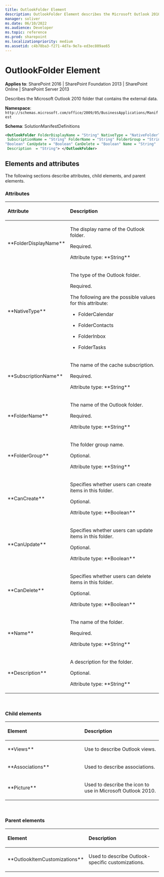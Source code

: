 ```yaml
---
title: OutlookFolder Element
description: OutlookFolder Element describes the Microsoft Outlook 2010 folder that contains the external data.
manager: soliver
ms.date: 06/10/2022
ms.audience: Developer
ms.topic: reference
ms.prod: sharepoint
ms.localizationpriority: medium
ms.assetid: c4b78ba3-f271-4d7a-9e7a-ed3ec809ae65
---
```


# OutlookFolder Element

**Applies to**: SharePoint 2016 | SharePoint Foundation 2013 | SharePoint Online | SharePoint Server 2013

Describes the Microsoft Outlook 2010 folder that contains the external data.

**Namespace**: `http://schemas.microsoft.com/office/2009/05/BusinessApplications/Manifest`

**Schema**: SolutionManifestDefinitions

```XML
<OutlookFolder FolderDisplayName = "String" NativeType = "NativeFolderType"
 SubscriptionName = "String" FolderName = "String" FolderGroup = "String" CanCreate = 
"Boolean" CanUpdate = "Boolean" CanDelete = "Boolean" Name = "String"
 Description  = "String"> </OutlookFolder>
```

## Elements and attributes

The following sections describe attributes, child elements, and parent elements.

### Attributes

<table>
<colgroup>
<col width="20%" />
<col width="80%" />
</colgroup>
<thead>
<tr class="header">
<th align="left"><p>Attribute</p></th>
<th align="left"><p>Description</p></th>
</tr>
</thead>
<tbody>
<tr class="odd">
<td align="left"><p>**FolderDisplayName**</p></td>
<td align="left"><p>The display name of the Outlook folder.</p>
<p>Required.</p>
<p>Attribute type: **String**</p></td>
</tr>
<tr class="even">
<td align="left"><p>**NativeType**</p></td>
<td align="left"><p>The type of the Outlook folder.</p>
<p>Required.</p>
<p>The following are the possible values for this attribute:</p>
<ul>
<li><p>FolderCalendar</p></li>
<li><p>FolderContacts</p></li>
<li><p>FolderInbox</p></li>
<li><p>FolderTasks</p></li>
</ul></td>
</tr>
<tr class="odd">
<td align="left"><p>**SubscriptionName**</p></td>
<td align="left"><p>The name of the cache subscription.</p>
<p>Required.</p>
<p>Attribute type: **String**</p></td>
</tr>
<tr class="even">
<td align="left"><p>**FolderName**</p></td>
<td align="left"><p>The name of the Outlook folder.</p>
<p>Required.</p>
<p>Attribute type: **String**</p></td>
</tr>
<tr class="odd">
<td align="left"><p>**FolderGroup**</p></td>
<td align="left"><p>The folder group name.</p>
<p>Optional.</p>
<p>Attribute type: **String**</p></td>
</tr>
<tr class="even">
<td align="left"><p>**CanCreate**</p></td>
<td align="left"><p>Specifies whether users can create items in this folder.</p>
<p>Optional.</p>
<p>Attribute type: **Boolean**</p></td>
</tr>
<tr class="odd">
<td align="left"><p>**CanUpdate**</p></td>
<td align="left"><p>Specifies whether users can update items in this folder.</p>
<p>Optional.</p>
<p>Attribute type: **Boolean**</p></td>
</tr>
<tr class="even">
<td align="left"><p>**CanDelete**</p></td>
<td align="left"><p>Specifies whether users can delete items in this folder.</p>
<p>Optional.</p>
<p>Attribute type: **Boolean**</p></td>
</tr>
<tr class="odd">
<td align="left"><p>**Name**</p></td>
<td align="left"><p>The name of the folder.</p>
<p>Required.</p>
<p>Attribute type: **String**</p></td>
</tr>
<tr class="even">
<td align="left"><p>**Description**</p></td>
<td align="left"><p>A description for the folder.</p>
<p>Optional.</p>
<p>Attribute type: **String**</p></td>
</tr>
</tbody>
</table>

<br/>

### Child elements

<table>
<colgroup>
<col width="50%" />
<col width="50%" />
</colgroup>
<thead>
<tr class="header">
<th align="left"><p>Element</p></th>
<th align="left"><p>Description</p></th>
</tr>
</thead>
<tbody>
<tr class="odd">
<td align="left"><p>**Views**</p></td>
<td align="left"><p>Use to describe Outlook views.</p></td>
</tr>
<tr class="even">
<td align="left"><p>**Associations**</p></td>
<td align="left"><p>Used to describe associations.</p></td>
</tr>
<tr class="odd">
<td align="left"><p>**Picture**</p></td>
<td align="left"><p>Used to describe the icon to use in Microsoft Outlook 2010.</p></td>
</tr>
</tbody>
</table>

<br/>

### Parent elements

<table>
<colgroup>
<col width="50%" />
<col width="50%" />
</colgroup>
<thead>
<tr class="header">
<th align="left"><p>Element</p></th>
<th align="left"><p>Description</p></th>
</tr>
</thead>
<tbody>
<tr class="odd">
<td align="left"><p>**OutlookItemCustomizations**</p></td>
<td align="left"><p>Used to describe Outlook-specific customizations.</p></td>
</tr>
</tbody>
</table>

<br/>

<br/>








